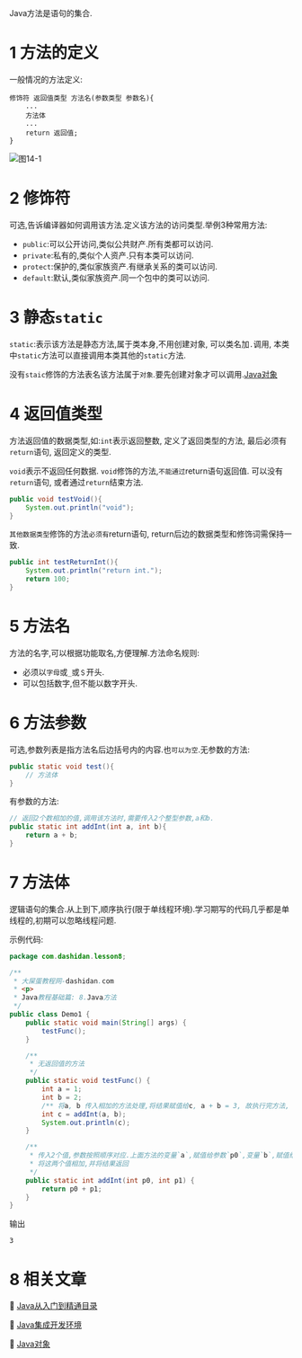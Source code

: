 <div class="jumbotron">
<p>Java方法是语句的集合.</p>  
</div>

1 方法的定义
===

一般情况的方法定义:

	修饰符 返回值类型 方法名(参数类型 参数名){
		...
		方法体
		...
		return 返回值;
	}
	
![图14-1](http://localhost/img/java/basic/14-1.jpg)   

2 修饰符
===

可选,告诉编译器如何调用该方法.定义该方法的访问类型.举例3种常用方法:  
* `public`:可以公开访问,类似公共财产.所有类都可以访问.
* `private`:私有的,类似个人资产.只有本类可以访问.   
* `protect`:保护的,类似家族资产.有继承关系的类可以访问.
* `default`:默认,类似家族资产.同一个包中的类可以访问.

3 静态`static`
===

`static`:表示该方法是静态方法,属于类本身,不用创建对象, 可以类名加`.`调用, 本类中`static`方法可以直接调用本类其他的`static`方法.

没有`staic`修饰的方法表名该方法属于`对象`.要先创建对象才可以调用.[Java对象](http://localhost/article/java/basic/Java对象.html)

4 返回值类型
===
方法返回值的数据类型,如:`int`表示返回整数, 定义了返回类型的方法, 最后必须有`return`语句, 返回定义的类型.

`void`表示不返回任何数据. `void`修饰的方法,`不能通过`return语句返回值. 可以没有`return`语句, 或者通过`return`结束方法.

```java
public void testVoid(){
	System.out.println("void");
}
```
`其他数据类型`修饰的方法`必须有`return语句, return后边的数据类型和修饰词需保持一致.

```java
public int testReturnInt(){
	System.out.println("return int.");
	return 100;	
}
```
5 方法名
===

方法的名字,可以根据功能取名,方便理解.方法命名规则:
* 必须以`字母`或`_`或`＄`开头.
* 可以包括数字,但不能以数字开头.

6 方法参数
===

可选,参数列表是指方法名后边括号内的内容.也`可以为空`.无参数的方法:
```java
public static void test(){
	// 方法体
}
```
有参数的方法:
```java
// 返回2个数相加的值,调用该方法时,需要传入2个整型参数,a和b.
public static int addInt(int a, int b){
	return a + b;
}
```

7 方法体
===

逻辑语句的集合.从上到下,顺序执行(限于单线程环境).学习期写的代码几乎都是单线程的,初期可以忽略线程问题.

示例代码:

```java
package com.dashidan.lesson8;

/**
 * 大屎蛋教程网-dashidan.com
 * <p>
 * Java教程基础篇: 8.Java方法
 */
public class Demo1 {
    public static void main(String[] args) {
        testFunc();
    }

    /**
     * 无返回值的方法
     */
    public static void testFunc() {
        int a = 1;
        int b = 2;
        /** 将a, b 传入相加的方法处理,将结果赋值给c, a + b = 3, 故执行完方法, c为3.*/
        int c = addInt(a, b);
        System.out.println(c);
    }

    /**
     * 传入2个值,参数按照顺序对应.上面方法的变量`a`,赋值给参数`p0`,变量`b`,赋值给参数`p1`.
     * 将这两个值相加,并将结果返回
     */
    public static int addInt(int p0, int p1) {
        return p0 + p1;
    }
}

```
输出

	3	

8 相关文章
===

📖 [Java从入门到精通目录](http://localhost/article/java/basic/index.html)   

📖 [Java集成开发环境](http://localhost/article/java/basic/Java集成开发环境.html)   

📖 [Java对象](http://localhost/article/java/basic/Java对象.html)   